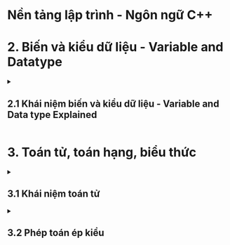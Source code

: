 # Nền tảng lập trình - Ngôn ngữ C++
<summary>
  <h1>2. Biến và kiểu dữ liệu - Variable and Datatype </h2>
</summary>
<details>
  <summary>
    <h2>2.1 Khái niệm biến và kiểu dữ liệu - Variable and Data type Explained </h2>
  </summary>
  <h3>Biến là:</h3>
  - Đối tượng chiếm một vùng nhớ xác định
  - Dùng để lưu trữ giá trị nào đó
  <h3>Variable Explained:</h3>
  - abc
  <h3>Kiểu dữ liệu là:</h3>
  - Tập hợp của các loại giá trị mà có thể khởi tạo cho một biến 
  <h3>Data type exlained:</h3>
  - abc
</details>

<summary>
  <h1>3. Toán tử, toán hạng, biểu thức</h1>
</summary>
<details>
  <summary>
    <h2>3.1 Khái niệm toán tử</h2>
  </summary>
  <h3>Nội dung chính:</h3>
  - Ta có Variable là sự biến đổi giá trị của các biến.
  - Nó thông qua các phép toán(+,-,*,/,...): được gọi là Operator(toán tử).
  - Nếu các Operator đứng đơn lẻ thì không có ý nghĩa gì cả.
  - Chúng cần có các Variable hoặc các con số đứng cùng, được gọi là Operand(toán hạng).
  - Lúc này chúng đứng cùng nhau(Operator, Operand) ta có được Expression(biểu thức).
</details>

<details>
  <summary>
    <h2>3.2 Phép toán ép kiểu</h2>
  </summary>
  - abc
  - def
  
</details>
